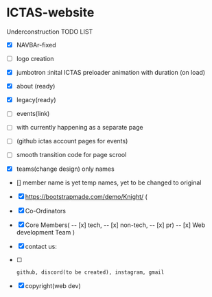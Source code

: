 # ICTAS-website

Underconstruction
TODO LIST
- [x] NAVBAr-fixed
- [ ] logo creation
- [x] jumbotron :inital ICTAS preloader animation with duration (on load)
- [x] about (ready)
- [x] legacy(ready)

- [ ] events(link)
- [ ] with currently happening as a separate page
- [ ] (github ictas account pages for events)

- [ ] smooth transition code for page scrool

- [x] teams(change design) only names
- [] member name is yet temp names, yet to be changed to original
- [x] https://bootstrapmade.com/demo/Knight/
(
- [x] Co-Ordinators
- [x] Core Members(
-- [x] tech,
-- [x] non-tech, 
-- [x] pr)
-- [x] Web development Team
)

- [x] contact us:
- [ ]     github, discord(to be created), instagram, gmail

- [x] copyright(web dev)
